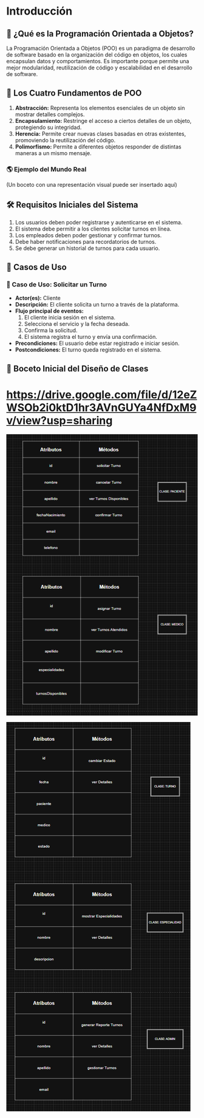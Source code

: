 # Introducción

## 📌 ¿Qué es la Programación Orientada a Objetos?

La Programación Orientada a Objetos (POO) es un paradigma de desarrollo de software basado en la organización del código en objetos, los cuales encapsulan datos y comportamientos. Es importante porque permite una mejor modularidad, reutilización de código y escalabilidad en el desarrollo de software.

## 🔹 Los Cuatro Fundamentos de POO

1. **Abstracción:** Representa los elementos esenciales de un objeto sin mostrar detalles complejos.
2. **Encapsulamiento:** Restringe el acceso a ciertos detalles de un objeto, protegiendo su integridad.
3. **Herencia:** Permite crear nuevas clases basadas en otras existentes, promoviendo la reutilización del código.
4. **Polimorfismo:** Permite a diferentes objetos responder de distintas maneras a un mismo mensaje.

### 🌎 Ejemplo del Mundo Real
(Un boceto con una representación visual puede ser insertado aquí)

## 🛠 Requisitos Iniciales del Sistema

1. Los usuarios deben poder registrarse y autenticarse en el sistema.
2. El sistema debe permitir a los clientes solicitar turnos en línea.
3. Los empleados deben poder gestionar y confirmar turnos.
4. Debe haber notificaciones para recordatorios de turnos.
5. Se debe generar un historial de turnos para cada usuario.

## 📑 Casos de Uso

### 📌 Caso de Uso: Solicitar un Turno
- **Actor(es):** Cliente
- **Descripción:** El cliente solicita un turno a través de la plataforma.
- **Flujo principal de eventos:**
  1. El cliente inicia sesión en el sistema.
  2. Selecciona el servicio y la fecha deseada.
  3. Confirma la solicitud.
  4. El sistema registra el turno y envía una confirmación.
- **Precondiciones:** El usuario debe estar registrado e iniciar sesión.
- **Postcondiciones:** El turno queda registrado en el sistema.


## 🎨 Boceto Inicial del Diseño de Clases

# https://drive.google.com/file/d/12eZWSOb2i0ktD1hr3AVnGUYa4NfDxM9v/view?usp=sharing 

![](ImagenBoceto1.png) 

![](imagenBoceto2.png) 


   

